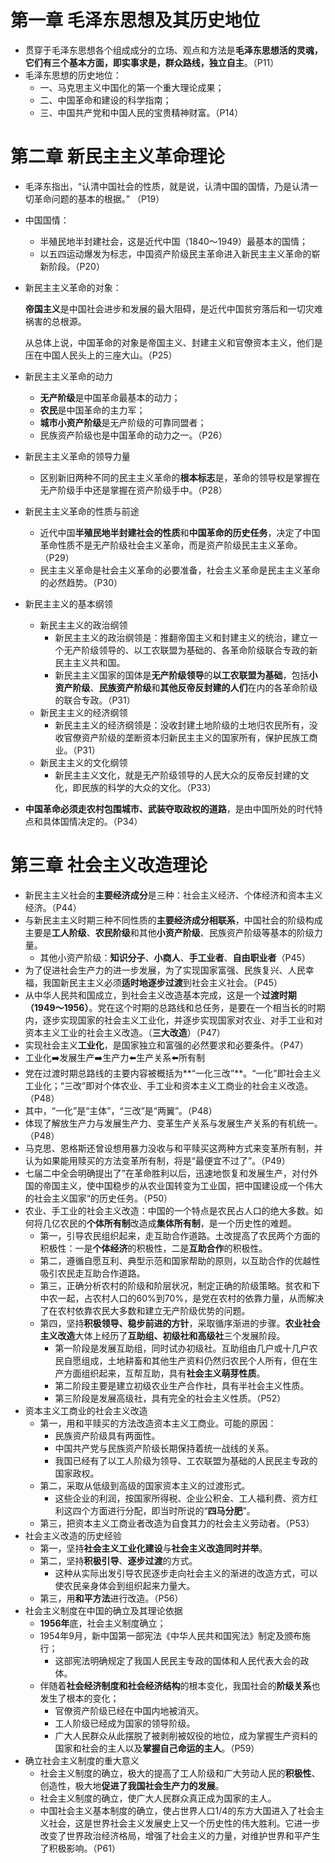 # 第一章 毛泽东思想及其历史地位

* 贯穿于毛泽东思想各个组成成分的立场、观点和方法是**毛泽东思想活的灵魂， 它们有三个基本方面，即实事求是，群众路线，独立自主**。（P11）
* 毛泽东思想的历史地位：
  * 一、马克思主义中国化的第一个重大理论成果；
  * 二、中国革命和建设的科学指南；
  * 三、中国共产党和中国人民的宝贵精神财富。（P14）

# 第二章 新民主主义革命理论

* 毛泽东指出，“认清中国社会的性质，就是说，认清中国的国情，乃是认清一切革命问题的基本的根据。” （P19）
* 中国国情：
  * 半殖民地半封建社会，这是近代中国（1840～1949）最基本的国情；
  * 以五四运动爆发为标志，中国资产阶级民主革命进入新民主主义革命的崭新阶段。（P20）

* 新民主主义革命的对象：

  **帝国主义**是中国社会进步和发展的最大阻碍，是近代中国贫穷落后和一切灾难祸害的总根源。

  从总体上说，中国革命的对象是帝国主义、封建主义和官僚资本主义，他们是压在中国人民头上的三座大山。（P25）

* 新民主主义革命的动力

  * **无产阶级**是中国革命最基本的动力；
  * **农民**是中国革命的主力军；
  * **城市小资产阶级**是无产阶级的可靠同盟者；
  * 民族资产阶级也是中国革命的动力之一。（P26）

* 新民主主义革命的领导力量

  * 区别新旧两种不同的民主主义革命的**根本标志**是，革命的领导权是掌握在无产阶级手中还是掌握在资产阶级手中。（P28）

* 新民主主义革命的性质与前途

  * 近代中国**半殖民地半封建社会的性质**和**中国革命的历史任务**，决定了中国革命性质不是无产阶级社会主义革命，而是资产阶级民主主义革命。（P29）
  * 民主主义革命是社会主义革命的必要准备，社会主义革命是民主主义革命的必然趋势。（P30）

* 新民主主义的基本纲领

  * 新民主主义的政治纲领
    * 新民主主义的政治纲领是：推翻帝国主义和封建主义的统治，建立一个无产阶级领导的、以工农联盟为基础的、各革命阶级联合专政的新民主主义共和国。
    * 新民主主义国家的国体是**无产阶级领导**的**以工农联盟为基础**，包括**小资产阶级**、**民族资产阶级**和**其他反帝反封建的人们**在内的各革命阶级的联合专政。（P31）
  * 新民主主义的经济纲领
    * 新民主主义的经济纲领是：没收封建土地阶级的土地归农民所有，没收官僚资产阶级的垄断资本归新民主主义的国家所有，保护民族工商业。（P31）
  * 新民主主义的文化纲领
    * 新民主主义文化，就是无产阶级领导的人民大众的反帝反封建的文化，即民族的科学的大众的文化。（P33）

* **中国革命必须走农村包围城市、武装夺取政权的道路**，是由中国所处的时代特点和具体国情决定的。（P34）

# 第三章 社会主义改造理论

* 新民主主义社会的**主要经济成分**是三种：社会主义经济、个体经济和资本主义经济。（P44）
* 与新民主主义时期三种不同性质的**主要经济成分相联系**，中国社会的阶级构成主要是**工人阶级**、**农民阶级**和其他**小资产阶级**、民族资产阶级等基本的阶级力量。
  * 其他小资产阶级：**知识分子**、**小商人**、**手工业者**、**自由职业者**（P45）
* 为了促进社会生产力的进一步发展，为了实现国家富强、民族复兴、人民幸福，我国新民主主义必须**适时地逐步过渡**到社会主义社会。（P45）
* 从中华人民共和国成立，到社会主义改造基本完成，这是一个**过渡时期（1949～1956）**。党在这个时期的总路线和总任务，是要在一个相当长的时期内，逐步实现国家的社会主义工业化，并逐步实现国家对农业、对手工业和对资本主义工业的社会主义改造。（**三大改造**）（P47）
* 实现社会主义**工业化**，是国家独立和富强的必然要求和必要条件。（P47）
* 工业化➡️发展生产➡️生产力⬅️生产关系⬅️所有制
* 党在过渡时期总路线的主要内容被概括为**“一化三改”**。“一化”即社会主义工业化；“三改”即对个体农业、手工业和资本主义工商业的社会主义改造。（P48）
* 其中，“一化”是“主体”，“三改”是“两翼”。（P48）
* 体现了解放生产力与发展生产力、变革生产关系与发展生产关系的有机统一。（P48）
* 马克思、恩格斯还曾设想用暴力没收与和平赎买这两种方式来变革所有制，并认为如果能用赎买的方法变革所有制，将是“最便宜不过了”。（P49）
* 七届二中全会明确提出了”在革命胜利以后，迅速地恢复和发展生产，对付外国的帝国主义，使中国稳步的从农业国转变为工业国，把中国建设成一个伟大的社会主义国家“的历史任务。（P50）
* 农业、手工业的社会主义改造：中国的一个特点是农民占人口的绝大多数。如何将几亿农民的**个体所有制**改造成**集体所有制**，是一个历史性的难题。
  * 第一，引导农民组织起来，走互助合作道路。土改提高了农民两个方面的积极性：一是**个体经济**的积极性，二是**互助合作**的积极性。
  * 第二，遵循自愿互利、典型示范和国家帮助的原则，以互助合作的优越性吸引农民走互助合作道路。
  * 第三，正确分析农村的阶级和阶层状况，制定正确的阶级策略。贫农和下中农一起，占农村人口的60%到70%，是党在农村的依靠力量，从而解决了在农村依靠农民大多数和建立无产阶级优势的问题。
  * 第四，坚持**积极领导、稳步前进的方针**，采取循序渐进的步骤。**农业社会主义改造**大体上经历了**互助组、初级社和高级社**三个发展阶段。
    * 第一阶段是发展互助组，同时试办初级社。互助组由几户或十几户农民自愿组成，土地耕畜和其他生产资料仍然归农民个人所有，但在生产方面组织起来，互帮互助，具有**社会主义萌芽性质**。
    * 第二阶段主要是建立初级农业生产合作社，具有半社会主义性质。
    * 第三阶段是发展高级社，具有完全的社会主义性质。（P52）
* 资本主义工商业的社会主义改造
  * 第一，用和平赎买的方法改造资本主义工商业。可能的原因：
    * 民族资产阶级具有两面性。
    * 中国共产党与民族资产阶级长期保持着统一战线的关系。
    * 我国已经有了以工人阶级为领导、工农联盟为基础的人民民主专政的国家政权。
  * 第二，采取从低级到高级的国家资本主义的过渡形式。
    * 这些企业的利润，按国家所得税、企业公积金、工人福利费、资方红利这四个方面进行分配，即当时所说的“**四马分肥**”。
  * 第三，把资本主义工商业者改造为自食其力的社会主义劳动者。（P53）
* 社会主义改造的历史经验
  * 第一，坚持**社会主义工业化建设**与**社会主义改造同时并举**。
  * 第二，坚持**积极引导**、**逐步过渡**的方式。
    * 这种从实际出发引导农民逐步走向社会主义的渐进的改造方式，可以使农民亲身体会到组织起来力量大。
  * 第三，用**和平方法**进行改造。（P56）
* 社会主义制度在中国的确立及其理论依据
  * **1956年**底，社会主义制度确立；
  * 1954年9月，新中国第一部宪法《中华人民共和国宪法》制定及颁布施行；
    * 这部宪法明确规定了我国人民民主专政的国体和人民代表大会的政体。
  * 伴随着**社会经济制度和社会经济结构**的根本变化，我国社会的**阶级关系**也发生了根本的变化；
    * 官僚资产阶级已经在中国内地被消灭。
    * 工人阶级已经成为国家的领导阶级。
    * 广大人民群众从此摆脱了被剥削被奴役的地位，成为掌握生产资料的国家和社会的主人以及**掌握自己命运的主人**。（P59）
* 确立社会主义制度的重大意义
  * 社会主义制度的确立，极大的提高了工人阶级和广大劳动人民的**积极性**、创造性，极大地**促进了我国社会生产力的发展**。
  * 社会主义制度的确立，使广大人民群众真正成为国家的主人。
  * 中国社会主义基本制度的确立，使占世界人口1/4的东方大国进入了社会主义社会，这是世界社会主义发展史上又一个历史性的伟大胜利。它进一步改变了世界政治经济格局，增强了社会主义的力量，对维护世界和平产生了积极影响。（P61）

